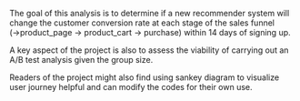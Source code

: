 
The goal of this analysis is to determine if a new recommender system will change the customer conversion rate at each stage of the sales funnel (→product_page → product_cart → purchase) within 14 days of signing up. 

A key aspect of the project is also to assess the viability of carrying out an A/B test analysis given the group size. 

Readers of the project might also find using sankey diagram to visualize user journey helpful and can modify the codes for their own use. 

